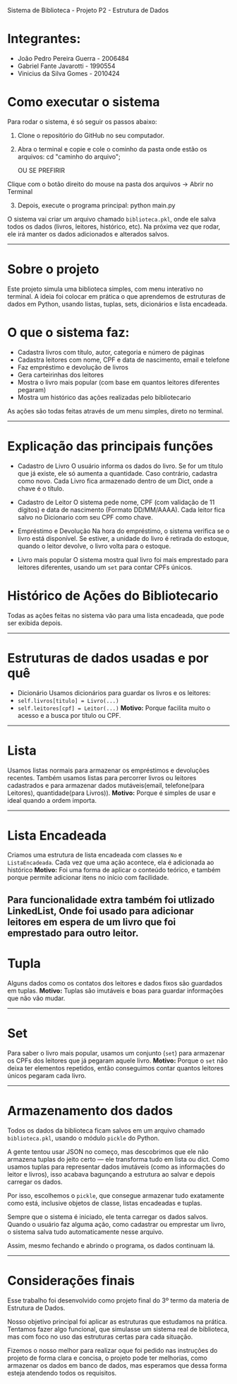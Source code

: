 Sistema de Biblioteca - Projeto P2 - Estrutura de Dados

# Integrantes:
- João Pedro Pereira Guerra - 2006484
- Gabriel Fante Javarotti - 1990554
- Vinicius da Silva Gomes - 2010424


# Como executar o sistema
 Para rodar o sistema, é só seguir os passos abaixo:

1. Clone o repositório do GitHub no seu computador.
2. Abra o terminal e copie e cole o cominho da pasta onde estão os arquivos:
cd "caminho do arquivo";

    OU SE PREFIRIR

Clique com o botão direito do mouse na pasta dos arquivos -> Abrir no Terminal

3. Depois, execute o programa principal:
python main.py

O sistema vai criar um arquivo chamado `biblioteca.pkl`, onde ele salva todos os dados (livros, leitores, histórico, etc). Na próxima vez que rodar, ele irá manter os dados adicionados e alterados salvos.

---

# Sobre o projeto

Este projeto simula uma biblioteca simples, com menu interativo no terminal. A ideia foi colocar em prática o que aprendemos de estruturas de dados em Python, usando listas, tuplas, sets, dicionários e lista encadeada.

# O que o sistema faz:

- Cadastra livros com título, autor, categoria e número de páginas
- Cadastra leitores com nome, CPF e data de nascimento, email e telefone
- Faz empréstimo e devolução de livros
- Gera carteirinhas dos leitores
- Mostra o livro mais popular (com base em quantos leitores diferentes pegaram)
- Mostra um histórico das ações realizadas pelo bibliotecario

As ações são todas feitas através de um menu simples, direto no terminal.

---

# Explicação das principais funções

- Cadastro de Livro
O usuário informa os dados do livro. Se for um título que já existe, ele só aumenta a quantidade. Caso contrário, cadastra como novo. Cada Livro fica armazenado dentro de um Dict, onde a chave é o título.

- Cadastro de Leitor
O sistema pede nome, CPF (com validação de 11 dígitos) e data de nascimento (Formato DD/MM/AAAA). Cada leitor fica salvo no Dicionario com seu CPF como chave.

- Empréstimo e Devolução
Na hora do empréstimo, o sistema verifica se o livro está disponível. Se estiver, a unidade do livro é retirada do estoque, quando o leitor devolve, o livro volta para o estoque.

- Livro mais popular
O sistema mostra qual livro foi mais emprestado para leitores diferentes, usando um `set` para contar CPFs únicos.

# Histórico de Ações do Bibliotecario
Todas as ações feitas no sistema vão para uma lista encadeada, que pode ser exibida depois.

---

# Estruturas de dados usadas e por quê

- Dicionário
Usamos dicionários para guardar os livros e os leitores:
- `self.livros[titulo] = Livro(...)`
- `self.leitores[cpf] = Leitor(...)`
**Motivo:** 
Porque facilita muito o acesso e a busca por título ou CPF.

---

# Lista
Usamos listas normais para armazenar os empréstimos e devoluções recentes. Também usamos listas para percorrer livros ou leitores cadastrados e para armazenar dados mutáveis(email, telefone(para Leitores), quantidade(para Livros)).
**Motivo:** 
Porque é simples de usar e ideal quando a ordem importa.

---

# Lista Encadeada
Criamos uma estrutura de lista encadeada com classes `No` e `ListaEncadeada`. Cada vez que uma ação acontece, ela é adicionada ao histórico
**Motivo:** 
Foi uma forma de aplicar o conteúdo teórico, e também porque permite adicionar itens no início com facilidade.


Para funcionalidade extra também foi utlizado LinkedList, Onde foi usado para adicionar leitores em espera de um livro que foi emprestado para outro leitor.
---

# Tupla
Alguns dados como os contatos dos leitores e dados fixos são guardados em tuplas.
**Motivo:** 
Tuplas são imutáveis e boas para guardar informações que não vão mudar.

---

# Set
Para saber o livro mais popular, usamos um conjunto (`set`) para armazenar os CPFs dos leitores que já pegaram aquele livro.
**Motivo:** 
Porque o `set` não deixa ter elementos repetidos, então conseguimos contar quantos leitores únicos pegaram cada livro.

---

# Armazenamento dos dados

Todos os dados da biblioteca ficam salvos em um arquivo chamado `biblioteca.pkl`, usando o módulo `pickle` do Python.

A gente tentou usar JSON no começo, mas descobrimos que ele não armazena tuplas do jeito certo — ele transforma tudo em lista ou dict. Como usamos tuplas para representar dados imutáveis (como as informações do leitor e livros), isso acabava bagunçando a estrutura ao salvar e depois carregar os dados.

Por isso, escolhemos o `pickle`, que consegue armazenar tudo exatamente como está, inclusive objetos de classe, listas encadeadas e tuplas.

Sempre que o sistema é iniciado, ele tenta carregar os dados salvos. Quando o usuário faz alguma ação, como cadastrar ou emprestar um livro, o sistema salva tudo automaticamente nesse arquivo.

Assim, mesmo fechando e abrindo o programa, os dados continuam lá.

---

# Considerações finais

Esse trabalho foi desenvolvido como projeto final do 3º termo da materia  de Estrutura de Dados.

Nosso objetivo principal foi aplicar as estruturas que estudamos na prática. Tentamos fazer algo funcional, que simulasse um sistema real de biblioteca, mas com foco no uso das estruturas certas para cada situação.

Fizemos o nosso melhor para realizar oque foi pedido nas instruções do projeto de forma clara e concisa, o projeto pode ter melhorias, como armazenar os dados em banco de dados, mas esperamos que dessa forma esteja atendendo todos os requisitos.